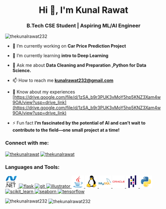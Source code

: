 <h1 align="center">Hi 👋, I'm Kunal Rawat</h1>
<h3 align="center">B.Tech CSE Student | Aspiring ML/AI Engineer</h3>

<p align="left"> <img src="https://komarev.com/ghpvc/?username=thekunalrawat232&label=Profile%20views&color=0e75b6&style=flat" alt="thekunalrawat232" /> </p>

- 🔭 I’m currently working on **Car Price Prediction Project**

- 🌱 I’m currently learning **intro to Deep Learning**

- 💬 Ask me about **Data Cleaning and Preparation ,Python for Data Science.**

- 📫 How to reach me **kunalrawat232@gmail.com**

- 📄 Know about my experiences [https://drive.google.com/file/d/1zSA_b9r3PUK3vMoY5hp5KNZ3Xam4w9OA/view?usp=drive_link](https://drive.google.com/file/d/1zSA_b9r3PUK3vMoY5hp5KNZ3Xam4w9OA/view?usp=drive_link)

- ⚡ Fun fact **I’m fascinated by the potential of AI and can’t wait to contribute to the field—one small project at a time!**

<h3 align="left">Connect with me:</h3>
<p align="left">
<a href="https://linkedin.com/in/thekunalrawat" target="blank"><img align="center" src="https://raw.githubusercontent.com/rahuldkjain/github-profile-readme-generator/master/src/images/icons/Social/linked-in-alt.svg" alt="thekunalrawat" height="30" width="40" /></a>
<a href="https://instagram.com/thekunalrawat" target="blank"><img align="center" src="https://raw.githubusercontent.com/rahuldkjain/github-profile-readme-generator/master/src/images/icons/Social/instagram.svg" alt="thekunalrawat" height="30" width="40" /></a>
</p>

<h3 align="left">Languages and Tools:</h3>
<p align="left"> <a href="https://dotnet.microsoft.com/" target="_blank" rel="noreferrer"> <img src="https://raw.githubusercontent.com/devicons/devicon/master/icons/dot-net/dot-net-original-wordmark.svg" alt="dotnet" width="40" height="40"/> </a> <a href="https://flask.palletsprojects.com/" target="_blank" rel="noreferrer"> <img src="https://www.vectorlogo.zone/logos/pocoo_flask/pocoo_flask-icon.svg" alt="flask" width="40" height="40"/> </a> <a href="https://git-scm.com/" target="_blank" rel="noreferrer"> <img src="https://www.vectorlogo.zone/logos/git-scm/git-scm-icon.svg" alt="git" width="40" height="40"/> </a> <a href="https://www.adobe.com/in/products/illustrator.html" target="_blank" rel="noreferrer"> <img src="https://www.vectorlogo.zone/logos/adobe_illustrator/adobe_illustrator-icon.svg" alt="illustrator" width="40" height="40"/> </a> <a href="https://www.java.com" target="_blank" rel="noreferrer"> <img src="https://raw.githubusercontent.com/devicons/devicon/master/icons/java/java-original.svg" alt="java" width="40" height="40"/> </a> <a href="https://www.linux.org/" target="_blank" rel="noreferrer"> <img src="https://raw.githubusercontent.com/devicons/devicon/master/icons/linux/linux-original.svg" alt="linux" width="40" height="40"/> </a> <a href="https://www.mysql.com/" target="_blank" rel="noreferrer"> <img src="https://raw.githubusercontent.com/devicons/devicon/master/icons/mysql/mysql-original-wordmark.svg" alt="mysql" width="40" height="40"/> </a> <a href="https://www.oracle.com/" target="_blank" rel="noreferrer"> <img src="https://raw.githubusercontent.com/devicons/devicon/master/icons/oracle/oracle-original.svg" alt="oracle" width="40" height="40"/> </a> <a href="https://pandas.pydata.org/" target="_blank" rel="noreferrer"> <img src="https://raw.githubusercontent.com/devicons/devicon/2ae2a900d2f041da66e950e4d48052658d850630/icons/pandas/pandas-original.svg" alt="pandas" width="40" height="40"/> </a> <a href="https://www.python.org" target="_blank" rel="noreferrer"> <img src="https://raw.githubusercontent.com/devicons/devicon/master/icons/python/python-original.svg" alt="python" width="40" height="40"/> </a> <a href="https://scikit-learn.org/" target="_blank" rel="noreferrer"> <img src="https://upload.wikimedia.org/wikipedia/commons/0/05/Scikit_learn_logo_small.svg" alt="scikit_learn" width="40" height="40"/> </a> <a href="https://seaborn.pydata.org/" target="_blank" rel="noreferrer"> <img src="https://seaborn.pydata.org/_images/logo-mark-lightbg.svg" alt="seaborn" width="40" height="40"/> </a> <a href="https://www.tensorflow.org" target="_blank" rel="noreferrer"> <img src="https://www.vectorlogo.zone/logos/tensorflow/tensorflow-icon.svg" alt="tensorflow" width="40" height="40"/> </a> </p>

<p><img align="left" src="https://github-readme-stats.vercel.app/api/top-langs?username=thekunalrawat232&show_icons=true&locale=en&layout=compact" alt="thekunalrawat232" /></p>

<p>&nbsp;<img align="center" src="https://github-readme-stats.vercel.app/api?username=thekunalrawat232&show_icons=true&locale=en" alt="thekunalrawat232" /></p>
